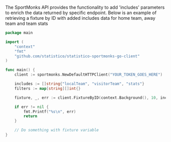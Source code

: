 The SportMonks API provides the functionality to add 'includes' parameters to enrich the data returned
by specific endpoint. Below is an example of retrieving a fixture by ID with added includes data for
home team, away team and team stats

```go
package main

import (
	"context"
	"fmt"
	"github.com/statistico/statistico-sportmonks-go-client"
)

func main() {
	client := sportmonks.NewDefaultHTTPClient("YOUR_TOKEN_GOES_HERE")

	includes := []string{"localTeam", "visitorTeam", "stats"}
	filters := map[string][]int{}

	fixture, _, err := client.FixtureByID(context.Background(), 10, includes, filters)

	if err != nil {
		fmt.Printf("%s\n", err)
		return
	}

	// Do something with fixture variable
}
```

